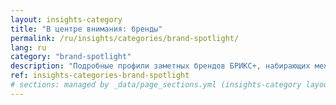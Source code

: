 ```yaml
---
layout: insights-category
title: "В центре внимания: бренды"
permalink: /ru/insights/categories/brand-spotlight/
lang: ru
category: "brand-spotlight"
description: "Подробные профили заметных брендов БРИКС+, набирающих международную популярность."
ref: insights-categories-brand-spotlight
# sections: managed by _data/page_sections.yml (insights-category layout)
---
```

